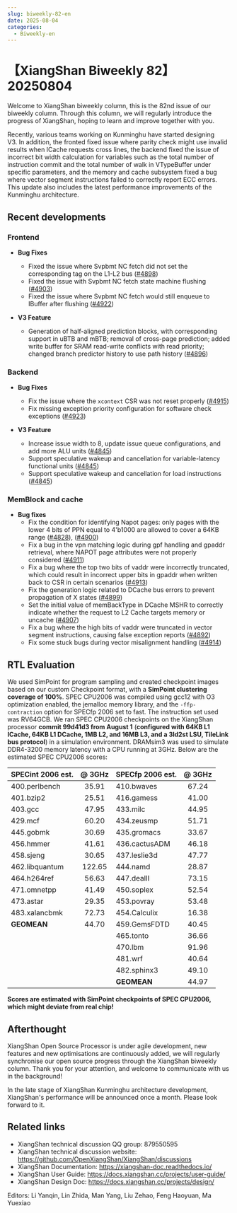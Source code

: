 ```yaml
---
slug: biweekly-82-en
date: 2025-08-04
categories:
  - Biweekly-en
---
```


# 【XiangShan Biweekly 82】20250804

Welcome to XiangShan biweekly column, this is the 82nd issue of our biweekly column. Through this column, we will regularly introduce the progress of XiangShan, hoping to learn and improve together with you.

Recently, various teams working on Kunminghu have started designing V3. In addition, the fronted fixed issue where parity check might use invalid results when ICache requests cross lines, the backend fixed the issue of incorrect bit width calculation for variables such as the total number of instruction commit and the total number of walk in VTypeBuffer under specific parameters, and the memory and cache subsystem fixed a bug where vector segment instructions failed to correctly report ECC errors. This update also includes the latest performance improvements of the Kunminghu architecture.

<!-- more -->
## Recent developments

### Frontend

- **Bug Fixes**
    - Fixed the issue where Svpbmt NC fetch did not set the corresponding tag on the L1-L2 bus ([#4898](https://github.com/OpenXiangShan/XiangShan/pull/4898))
    - Fixed the issue with Svpbmt NC fetch state machine flushing ([#4903](https://github.com/OpenXiangShan/XiangShan/pull/4903))
    - Fixed the issue where Svpbmt NC fetch would still enqueue to IBuffer after flushing ([#4922](https://github.com/OpenXiangShan/XiangShan/pull/4922))

- **V3 Feature**
    - Generation of half-aligned prediction blocks, with corresponding support in uBTB and mBTB; removal of cross-page prediction; added write buffer for SRAM read-write conflicts with read priority; changed branch predictor history to use path history ([#4896](https://github.com/OpenXiangShan/XiangShan/pull/4896))

### Backend

- **Bug Fixes**
  - Fix the issue where the `xcontext` CSR was not reset properly ([#4915](https://github.com/OpenXiangShan/XiangShan/pull/4915))
  - Fix missing exception priority configuration for software check exceptions ([#4923](https://github.com/OpenXiangShan/XiangShan/pull/4923))

- **V3 Feature**
  - Increase issue width to 8, update issue queue configurations, and add more ALU units ([#4845](https://github.com/OpenXiangShan/XiangShan/pull/4845))
  - Support speculative wakeup and cancellation for variable-latency functional units ([#4845](https://github.com/OpenXiangShan/XiangShan/pull/4845))
  - Support speculative wakeup and cancellation for load instructions ([#4845](https://github.com/OpenXiangShan/XiangShan/pull/4845))

### MemBlock and cache

- **Bug fixes**
  - Fix the condition for identifying Napot pages: only pages with the lower 4 bits of PPN equal to 4'b1000 are allowed to cover a 64KB range ([#4828](https://github.com/OpenXiangShan/XiangShan/pull/4828)), ([#4900](https://github.com/OpenXiangShan/XiangShan/pull/4900))
  - Fix a bug in the vpn matching logic during gpf handling and gpaddr retrieval, where NAPOT page attributes were not properly considered ([#4911](https://github.com/OpenXiangShan/XiangShan/pull/4911))
  - Fix a bug where the top two bits of vaddr were incorrectly truncated, which could result in incorrect upper bits in gpaddr when written back to CSR in certain scenarios ([#4913](https://github.com/OpenXiangShan/XiangShan/pull/4913))
  - Fix the generation logic related to DCache bus errors to prevent propagation of X states ([#4899](https://github.com/OpenXiangShan/XiangShan/pull/4899))
  - Set the initial value of memBackType in DCache MSHR to correctly indicate whether the request to L2 Cache targets memory or uncache ([#4907](https://github.com/OpenXiangShan/XiangShan/pull/4907))
  - Fix a bug where the high bits of vaddr were truncated in vector segment instructions, causing false exception reports ([#4892](https://github.com/OpenXiangShan/XiangShan/pull/4892))
  - Fix some stuck bugs during vector misalignment handling ([#4914](https://github.com/OpenXiangShan/XiangShan/pull/4914))

## RTL Evaluation

We used SimPoint for program sampling and created checkpoint images based on our custom Checkpoint format, with a **SimPoint clustering coverage of 100%**. SPEC CPU2006 was compiled using gcc12 with O3 optimization enabled, the jemalloc memory library, and the `-ffp-contraction` option for SPECfp 2006 set to fast. The instruction set used was RV64GCB. We ran SPEC CPU2006 checkpoints on the XiangShan processor **commit 99d41d3 from August 1** (**configured with 64KB L1 ICache, 64KB L1 DCache, 1MB L2, and 16MB L3, and a 3ld2st LSU, TileLink bus protocol**) in a simulation environment. DRAMsim3 was used to simulate DDR4-3200 memory latency with a CPU running at 3GHz. Below are the estimated SPEC CPU2006 scores:

| SPECint 2006 est. | @ 3GHz | SPECfp 2006 est.  | @ 3GHz |
| :---------------- | :----: | :---------------- | :----: |
| 400.perlbench     | 35.91  | 410.bwaves        | 67.24  |
| 401.bzip2         | 25.51  | 416.gamess        | 41.00  |
| 403.gcc           | 47.95  | 433.milc          | 44.95  |
| 429.mcf           | 60.20  | 434.zeusmp        | 51.71  |
| 445.gobmk         | 30.69  | 435.gromacs       | 33.67  |
| 456.hmmer         | 41.61  | 436.cactusADM     | 46.18  |
| 458.sjeng         | 30.65  | 437.leslie3d      | 47.77  |
| 462.libquantum    | 122.65 | 444.namd          | 28.87  |
| 464.h264ref       | 56.63  | 447.dealII        | 73.15  |
| 471.omnetpp       | 41.49  | 450.soplex        | 52.54  |
| 473.astar         | 29.35  | 453.povray        | 53.48  |
| 483.xalancbmk     | 72.73  | 454.Calculix      | 16.38  |
| **GEOMEAN**       | 44.70  | 459.GemsFDTD      | 40.45  |
|                   |        | 465.tonto         | 36.66  |
|                   |        | 470.lbm           | 91.96  |
|                   |        | 481.wrf           | 40.64  |
|                   |        | 482.sphinx3       | 49.10  |
|                   |        | **GEOMEAN**       | 44.97  |

**Scores are estimated with SimPoint checkpoints of SPEC CPU2006, which might deviate from real chip!**

## Afterthought

XiangShan Open Source Processor is under agile development, new features and new optimisations are continuously added, we will regularly synchronise our open source progress through the XiangShan biweekly column. Thank you for your attention, and welcome to communicate with us in the background!

In the late stage of XiangShan Kunminghu architecture development, XiangShan's performance will be announced once a month. Please look forward to it.

## Related links

- XiangShan technical discussion QQ group: 879550595
- XiangShan technical discussion website: https://github.com/OpenXiangShan/XiangShan/discussions
- XiangShan Documentation: https://xiangshan-doc.readthedocs.io/
- XiangShan User Guide: https://docs.xiangshan.cc/projects/user-guide/
- XiangShan Design Doc: https://docs.xiangshan.cc/projects/design/

Editors: Li Yanqin, Lin Zhida, Man Yang, Liu Zehao, Feng Haoyuan, Ma Yuexiao
